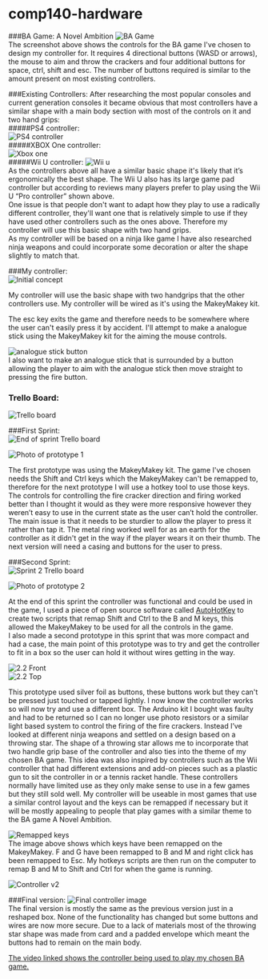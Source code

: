 # comp140-hardware
###BA Game: A Novel Ambition
![BA Game](https://raw.githubusercontent.com/MaddieK19/comp140-hardware/master/Images/BA%20game%20instructions.png)  
The screenshot above shows the controls for the BA game I've chosen to design my controller for. It requires 4 directional buttons (WASD or arrows), the mouse to aim and throw the crackers and four additional buttons for space, ctrl, shift and esc. The number of buttons required is similar to the amount present on most existing controllers.

###Existing Controllers:
After researching the most popular consoles and current generation consoles it became obvious that most controllers have a similar shape with a main body section with most of the controls on it and two hand grips:  
#####PS4 controller:  
![PS4 controller](http://www.evilcontrollers.com/media/catalog/product/cache/1/image/490x351/9df78eab33525d08d6e5fb8d27136e95/p/s/ps4-frontview.png)  
#####XBOX One controller:  
![Xbox one](https://www.evilcontrollers.com/media/catalog/product/cache/1/image/490x351/9df78eab33525d08d6e5fb8d27136e95/x/b/xboxone-frontview-stockblack.png)  
#####Wii U controller:
![Wii u](http://ecx.images-amazon.com/images/I/7115A2m702L._SX522_.jpg)  
As the controllers above all have a similar basic shape it's likely that it’s ergonomically the best shape. The Wii U also has its large game pad controller but according to reviews many players prefer to play using the Wii U “Pro controller” shown above.  
One issue is that people don't want to adapt how they play to use a radically different controller, they'll want one that is relatively simple to use if they have used other controllers such as the ones above.  Therefore my controller will use this basic shape with two hand grips.      
As my controller will be based on a ninja like game I have also researched ninja weapons and could incorporate some decoration or alter the shape slightly to match that.

###My controller:  
![Initial concept](https://raw.githubusercontent.com/MaddieK19/comp140-hardware/master/Images/design.png)

My controller will use the basic shape with two handgrips that the other controllers use. My controller will be wired as it's using the MakeyMakey kit.

The esc key exits the game and therefore needs to be somewhere where the user can't easily press it by accident.
I'll attempt to make a analogue stick using the MakeyMakey kit for the aiming the mouse controls.

![analogue stick button](https://raw.githubusercontent.com/MaddieK19/comp140-hardware/master/Images/js%20button.png)  
I also want to make an analogue stick that is surrounded by a button allowing the player to aim with the analogue stick then move straight to pressing the fire button.

### Trello Board:  
![Trello board](https://raw.githubusercontent.com/MaddieK19/comp140-hardware/master/Images/Trello%20board.PNG)

###First Sprint:  
![End of sprint Trello board](https://raw.githubusercontent.com/MaddieK19/comp140-hardware/master/Images/End%20of%20sprint%201.PNG)
  
![Photo of prototype 1](https://raw.githubusercontent.com/MaddieK19/comp140-hardware/master/Images/Prototype%201.jpg)  

The first prototype was using the MakeyMakey kit. The game I've chosen needs the Shift and Ctrl keys which the MakeyMakey can't be remapped to, therefore for the next prototype I will use a hotkey tool to use those keys.  The controls for controlling the fire cracker direction and firing worked better than I thought it would as they were more responsive however they weren’t easy to use in the current state as the user can’t hold the controller. The main issue is that it needs to be sturdier to allow the player to press it rather than tap it. The metal ring worked well for as an earth for the controller as it didn't get in the way if the player wears it on their thumb. 
The next version will need a casing and buttons for the user to press.


###Second Sprint:  
![Sprint 2 Trello board](https://raw.githubusercontent.com/MaddieK19/comp140-hardware/master/Images/End%20of%20sprint%202.PNG)  

![Photo of prototype 2](https://raw.githubusercontent.com/MaddieK19/comp140-hardware/master/Images/Prototype%202.jpg)    

At the end of this sprint the controller was functional and could be used in the game, I used a piece of open source software called [AutoHotKey](https://autohotkey.com/) to create two scripts that remap Shift and Ctrl to the B and M keys, this allowed the MakeyMakey to be used for all the controls in the game.   
I also made a second prototype in this sprint that was more compact and had a case, the main point of this prototype was to try and get the controller to fit in a box so the user can hold it without wires getting in the way.   

![2.2 Front](https://raw.githubusercontent.com/MaddieK19/comp140-hardware/master/Images/Prototype%202.2%20front.jpg)  
![2.2 Top](https://raw.githubusercontent.com/MaddieK19/comp140-hardware/master/Images/Prototype%202.2%20top.jpg)  

This prototype used silver foil as buttons, these buttons work but they can't be pressed just touched or tapped lightly. 
I now know the controller works so will now try and use a different box. The Arduino kit I bought was faulty and had to be returned so I can no longer use photo resistors or a similar light based system to control the firing of the fire crackers. Instead I’ve looked at different ninja weapons and settled on a design based on a throwing star. The shape of a throwing star allows me to incorporate that two handle grip base of the controller and also ties into the theme of my chosen BA game. This idea was also inspired by controllers such as the Wii controller that had different extensions and add-on pieces such as a plastic gun to sit the controller in or a tennis racket handle. These controllers normally have limited use as they only make sense to use in a few games but they still sold well. My controller will be useable in most games that use a similar control layout and the keys can be remapped if necessary but it will be mostly appealing to people that play games with a similar theme to the BA game A Novel Ambition. 

![Remapped keys](https://raw.githubusercontent.com/MaddieK19/comp140-hardware/master/Images/Remapped%20keys.PNG)  
The image above shows which keys have been remapped on the MakeyMakey. F and G have been remapped to B and M and right click has been remapped to Esc. My hotkeys scripts are then run on the computer to remap B and M to Shift and Ctrl for when the game is running.

![Controller v2](https://raw.githubusercontent.com/MaddieK19/comp140-hardware/master/Images/controller%20v2.png)

###Final version: 
![Final controller image](https://raw.githubusercontent.com/MaddieK19/comp140-hardware/master/Images/Final%20Prototype.jpg)  
The final version is mostly the same as the previous version just in a reshaped box. None of the functionality has changed but some buttons and wires are now more secure. Due to a lack of materials most of the throwing star shape was made from card and a padded envelope which meant the buttons had to remain on the main body.

[The video linked shows the controller being used to play my chosen BA game.](https://www.youtube.com/playlist?list=PLbJUmZD8DnxjDnE6BmK6hF9uQLZggxXbh)



